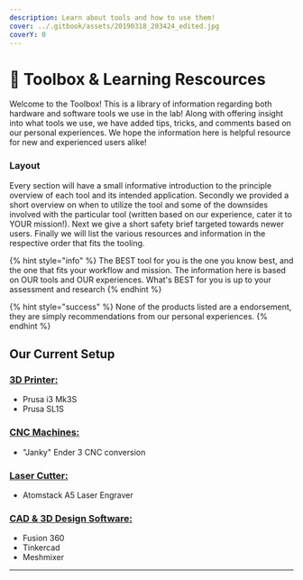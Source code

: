 ```yaml
---
description: Learn about tools and how to use them!
cover: ../.gitbook/assets/20190318_203424_edited.jpg
coverY: 0
---
```


# 🔧 Toolbox & Learning Rescources

Welcome to the Toolbox! This is a library of information regarding both hardware and software tools we use in the lab! Along with offering insight into what tools we use, we have added tips, tricks, and comments based on our personal experiences. We hope the information here is helpful resource for new and experienced users alike!&#x20;

### Layout

Every section will have a small informative introduction to the principle overview of each tool and its intended application. Secondly we provided a short overview on when to utilize the tool and some of the downsides involved with the particular tool (written based on our experience, cater it to YOUR mission!). Next we give a short safety brief targeted towards newer users. Finally we will list the various resources and information in the respective order that fits the tooling.



{% hint style="info" %}
The BEST tool for you is the one you know best, and the one that fits your workflow and mission. The information here is based on OUR tools and OUR experiences. What's BEST for you is up to your assessment and research
{% endhint %}

{% hint style="success" %}
None of the products listed are a endorsement, they are simply recommendations from our personal experiences.&#x20;
{% endhint %}

## Our Current Setup

### [3D Printer:](3d-printing.md)

* Prusa i3 Mk3S
* Prusa SL1S

### [CNC Machines:](cnc-machining.md)

* "Janky" Ender 3 CNC conversion

### [Laser Cutter:](../supply-chain/laser-and-cnc-cutting.md)

* Atomstack A5 Laser Engraver

### [CAD & 3D Design Software:](computer-aided-design.md)

* Fusion 360
* Tinkercad&#x20;
* Meshmixer





****
